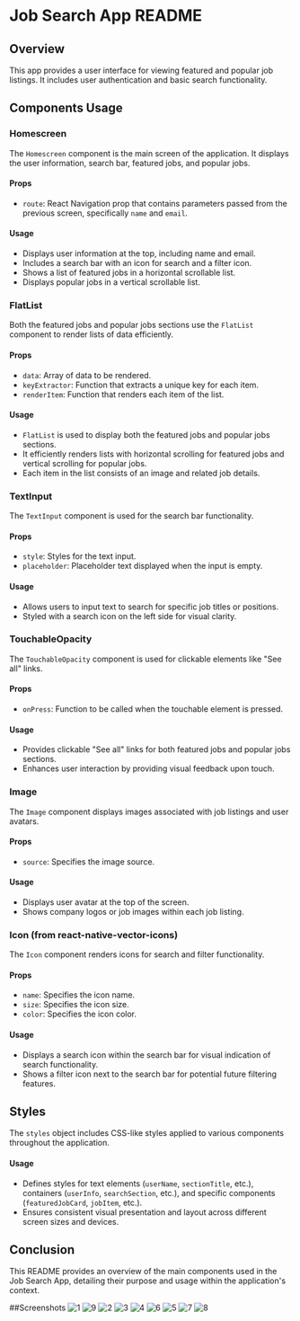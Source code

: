# Job Search App README

## Overview

This app provides a user interface for viewing featured and popular job listings. It includes user authentication and basic search functionality.

## Components Usage

### Homescreen

The `Homescreen` component is the main screen of the application. It displays the user information, search bar, featured jobs, and popular jobs.

#### Props

- `route`: React Navigation prop that contains parameters passed from the previous screen, specifically `name` and `email`.

#### Usage

- Displays user information at the top, including name and email.
- Includes a search bar with an icon for search and a filter icon.
- Shows a list of featured jobs in a horizontal scrollable list.
- Displays popular jobs in a vertical scrollable list.

### FlatList

Both the featured jobs and popular jobs sections use the `FlatList` component to render lists of data efficiently.

#### Props

- `data`: Array of data to be rendered.
- `keyExtractor`: Function that extracts a unique key for each item.
- `renderItem`: Function that renders each item of the list.

#### Usage

- `FlatList` is used to display both the featured jobs and popular jobs sections.
- It efficiently renders lists with horizontal scrolling for featured jobs and vertical scrolling for popular jobs.
- Each item in the list consists of an image and related job details.

### TextInput

The `TextInput` component is used for the search bar functionality.

#### Props

- `style`: Styles for the text input.
- `placeholder`: Placeholder text displayed when the input is empty.

#### Usage

- Allows users to input text to search for specific job titles or positions.
- Styled with a search icon on the left side for visual clarity.

### TouchableOpacity

The `TouchableOpacity` component is used for clickable elements like "See all" links.

#### Props

- `onPress`: Function to be called when the touchable element is pressed.

#### Usage

- Provides clickable "See all" links for both featured jobs and popular jobs sections.
- Enhances user interaction by providing visual feedback upon touch.

### Image

The `Image` component displays images associated with job listings and user avatars.

#### Props

- `source`: Specifies the image source.

#### Usage

- Displays user avatar at the top of the screen.
- Shows company logos or job images within each job listing.


### Icon (from react-native-vector-icons)

The `Icon` component renders icons for search and filter functionality.

#### Props

- `name`: Specifies the icon name.
- `size`: Specifies the icon size.
- `color`: Specifies the icon color.

#### Usage

- Displays a search icon within the search bar for visual indication of search functionality.
- Shows a filter icon next to the search bar for potential future filtering features.

## Styles

The `styles` object includes CSS-like styles applied to various components throughout the application.

#### Usage

- Defines styles for text elements (`userName`, `sectionTitle`, etc.), containers (`userInfo`, `searchSection`, etc.), and specific components (`featuredJobCard`, `jobItem`, etc.).
- Ensures consistent visual presentation and layout across different screen sizes and devices.

## Conclusion

This README provides an overview of the main components used in the Job Search App, detailing their purpose and usage within the application's context.

##Screenshots
![1](https://github.com/MaameLissa/rn-assignment4-11263472/assets/170031712/9633da84-30dd-4a48-8f36-c481b026b49c)
![9](https://github.com/MaameLissa/rn-assignment4-11263472/assets/170031712/3280cb87-e0c0-49bf-b842-3710ac022d5d)
![2](https://github.com/MaameLissa/rn-assignment4-11263472/assets/170031712/10c53b33-47a6-4a9b-85d8-9da9a329f0b7)
![3](https://github.com/MaameLissa/rn-assignment4-11263472/assets/170031712/c6cae8ab-5b99-467d-a6b8-3b8d4fd9f24c)
![4](https://github.com/MaameLissa/rn-assignment4-11263472/assets/170031712/de2e049a-e370-4be5-87a3-cc794a670e07)
![6](https://github.com/MaameLissa/rn-assignment4-11263472/assets/170031712/49669977-8f02-4fef-8ad4-17f683efad6b)
![5](https://github.com/MaameLissa/rn-assignment4-11263472/assets/170031712/65b524eb-6871-4a01-bf15-de33e9067b1d)
![7](https://github.com/MaameLissa/rn-assignment4-11263472/assets/170031712/4071b521-8ba3-4fb9-9de8-1f840c2d8074)
![8](https://github.com/MaameLissa/rn-assignment4-11263472/assets/170031712/4c66cb2c-7e0e-4322-a8cc-a614aef7261a)


